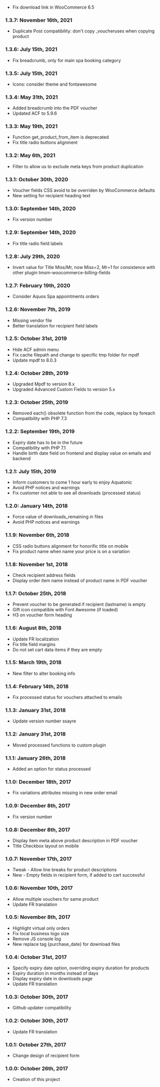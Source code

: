 * Fix download link in WooCommerce 6.5

### 1.3.7: November 16th, 2021
* Duplicate Post compatibility: don't copy _voucheruses when copying product 

### 1.3.6: July 15th, 2021
* Fix breadcrumb, only for main spa booking category

### 1.3.5: July 15th, 2021
* Icons: consider theme and fontawesome 

### 1.3.4: May 31th, 2021
* Added breadcrumb into the PDF voucher
* Updated ACF to 5.9.6

### 1.3.3: May 19th, 2021
* Function get_product_from_item is deprecated
* Fix title radio buttons alignment

### 1.3.2: May 6th, 2021
* Filter to allow us to exclude meta keys from product duplication

### 1.3.1: October 30th, 2020
* Voucher fields CSS avoid to be overriden by WooCommerce defaults
* New setting for recipient heading text

### 1.3.0: September 14th, 2020
* Fix version number

### 1.2.9: September 14th, 2020
* Fix title radio field labels

### 1.2.8: July 29th, 2020
* Invert value for Title Miss/Mr, now Miss=2, Mr=1 for consistence with other plugin tmsm-woocommerce-billing-fields

### 1.2.7: February 19th, 2020
* Consider Aquos Spa appointments orders

### 1.2.6: November 7th, 2019
* Missing vendor file
* Better translation for recipient field labels

### 1.2.5: October 31st, 2019
* Hide ACF admin menu
* Fix cache filepath and change to specific tmp folder for mpdf
* Update mpdf to 8.0.3

### 1.2.4: October 28th, 2019
* Upgraded Mpdf to version 8.x
* Upgraded Advanced Custom Fields to version 5.x

### 1.2.3: October 25th, 2019
* Removed each() obsolete function from the code, replace by foreach
* Compatibility with PHP 7.3

### 1.2.2: September 19th, 2019
* Expiry date has to be in the future
* Compatibility with PHP 7.1
* Handle birth date field on frontend and display value on emails and backend

### 1.2.1: July 15th, 2019
* Inform customers to come 1 hour early to enjoy Aquatonic
* Avoid PHP notices and warnings
* Fix customer not able to see all downloads (processed status)

### 1.2.0: January 14th, 2018
* Force value of downloads_remaining in files
* Avoid PHP notices and warnings

### 1.1.9: November 6th, 2018
* CSS radio buttons alignment for honorific title on mobile
* Fix product name when name your price is on a variation

### 1.1.8: November 1st, 2018
* Check recipient address fields
* Display order item name instead of product name in PDF voucher

### 1.1.7: October 25th, 2018
* Prevent voucher to be generated if recipient (lastname) is empty
* Gift icon compatible with Font Awesome (if loaded)
* H3 on voucher form heading

### 1.1.6: August 8th, 2018
* Update FR localization
* Fix title field margins
* Do not set cart data items if they are empty

### 1.1.5: March 19th, 2018
* New filter to alter booking info

### 1.1.4: February 14th, 2018
* Fix processed status for vouchers attached to emails 

### 1.1.3: January 31st, 2018
* Update version number
ssayre
### 1.1.2: January 31st, 2018
* Moved processed functions to custom plugin

### 1.1.1: January 26th, 2018
* Added an option for status processed

### 1.1.0: December 18th, 2017
* Fix variations attributes missing in new order email

### 1.0.9: December 8th, 2017
* Fix version number

### 1.0.8: December 8th, 2017
* Display item meta above product description in PDF voucher
* Title Checkbox layout on mobile

### 1.0.7: November 17th, 2017
* Tweak - Allow line breaks for product descriptions
* New - Empty fields in recipient form, if added to cart successful

### 1.0.6: November 10th, 2017
* Allow multiple vouchers for same product
* Update FR translation

### 1.0.5: November 8th, 2017
* Highlight virtual only orders
* Fix local business logo size 
* Remove JS console log
* New replace tag {purchase_date} for download files

### 1.0.4: October 31st, 2017
* Specify expiry date option, overriding expiry duration for products
* Expiry duration in months instead of days
* Display expiry date in downloads page
* Update FR translation

### 1.0.3: October 30th, 2017
* Github updater compatibility

### 1.0.2: October 30th, 2017
* Update FR translation

### 1.0.1: October 27th, 2017
* Change design of recipient form

### 1.0.0: October 26th, 2017
* Creation of this project